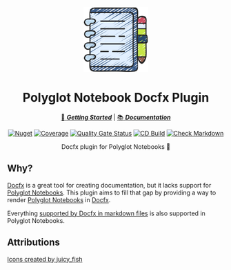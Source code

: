 ﻿<!-- markdownlint-disable MD033 MD041 -->
<div align="center">

<img src="notebook-icon.png" alt="Icicle" width="150px"/>

# Polyglot Notebook Docfx Plugin

[:running: **_Getting Started_**](https://bmazzarol.github.io/Polyglot.Notebook.Docfx.Plugin/getting-started.html)
|
[:books: **_Documentation_**](https://bmazzarol.github.io/Polyglot.Notebook.Docfx.Plugin)

[![Nuget](https://img.shields.io/nuget/v/Polyglot.Notebook.Docfx.Plugin)](https://www.nuget.org/packages/Polyglot.Notebook.Docfx.Plugin/)
[![Coverage](https://sonarcloud.io/api/project_badges/measure?project=bmazzarol_Polyglot.Notebook.Docfx.Plugin&metric=coverage)](https://sonarcloud.io/summary/new_code?id=bmazzarol_Polyglot.Notebook.Docfx.Plugin)
[![Quality Gate Status](https://sonarcloud.io/api/project_badges/measure?project=bmazzarol_Polyglot.Notebook.Docfx.Plugin&metric=alert_status)](https://sonarcloud.io/summary/new_code?id=bmazzarol_Polyglot.Notebook.Docfx.Plugin)
[![CD Build](https://github.com/bmazzarol/Polyglot.Notebook.Docfx.Plugin/actions/workflows/cd-build.yml/badge.svg)](https://github.com/bmazzarol/Polyglot.Notebook.Docfx.Plugin/actions/workflows/cd-build.yml)
[![Check Markdown](https://github.com/bmazzarol/Polyglot.Notebook.Docfx.Plugin/actions/workflows/check-markdown.yml/badge.svg)](https://github.com/bmazzarol/Polyglot.Notebook.Docfx.Plugin/actions/workflows/check-markdown.yml)

Docfx plugin for Polyglot Notebooks :notebook:

</div>

## Why?

[Docfx](https://dotnet.github.io/docfx/)
is a great tool for creating documentation, but it lacks support for
[Polyglot Notebooks](https://marketplace.visualstudio.com/items?itemName=ms-dotnettools.dotnet-interactive-vscode).
This plugin aims to fill that gap by providing a way to
render
[Polyglot Notebooks](https://marketplace.visualstudio.com/items?itemName=ms-dotnettools.dotnet-interactive-vscode)
in [Docfx](https://dotnet.github.io/docfx/).

Everything 
[supported by Docfx in markdown files](https://dotnet.github.io/docfx/docs/markdown.html?tabs=linux%2Cdotnet)
is also supported in Polyglot Notebooks.

## Attributions

[Icons created by juicy_fish](https://www.flaticon.com/free-icons/construction)
